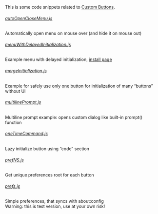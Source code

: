 This is some code snippets related to <a href="https://addons.mozilla.org/addon/custom-buttons/">Custom Buttons</a>.

###### <a href="autoOpenCloseMenu.js">autoOpenCloseMenu.js</a>
Automatically open menu on mouse over (and hide it on mouse out)

###### <a href="menuWithDelayedInitialization.js">menuWithDelayedInitialization.js</a>
Example menu with delayed initialization, <a href="http://infocatcher.github.io/Custom_Buttons/install/menuWithDelayedInitialization.html">install page</a>

###### <a href="mergeInitialization.js">mergeInitialization.js</a>
Example for safely use only one button for initialization of many “buttons” without UI

###### <a href="multilinePrompt.js">multilinePrompt.js</a>
Multiline prompt example: opens custom dialog like built-in prompt() function

###### <a href="oneTimeCommand.js">oneTimeCommand.js</a>
Lazy initialize button using “code” section

###### <a href="prefNS.js">prefNS.js</a>
Get unique preferences root for each button

###### <a href="prefs.js">prefs.js</a>
Simple preferences, that syncs with about:config
<br>Warning: this is test version, use at your own risk!